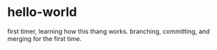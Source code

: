 # hello-world
first timer, learning how this thang works.
branching, committing, and merging for the first time.
